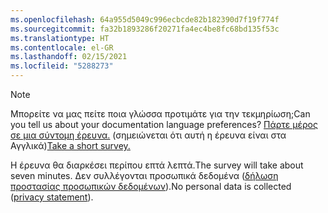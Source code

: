 ```yaml
---
ms.openlocfilehash: 64a955d5049c996ecbcde82b182390d7f19f774f
ms.sourcegitcommit: fa32b1893286f20271fa4ec4be8fc68bd135f53c
ms.translationtype: HT
ms.contentlocale: el-GR
ms.lasthandoff: 02/15/2021
ms.locfileid: "5288273"
---
```

> [!NOTE]
><span data-ttu-id="720c7-101">Μπορείτε να μας πείτε ποια γλώσσα προτιμάτε για την τεκμηρίωση;</span><span class="sxs-lookup"><span data-stu-id="720c7-101">Can you tell us about your documentation language preferences?</span></span> <span data-ttu-id="720c7-102">[Πάρτε μέρος σε μια σύντομη έρευνα.](https://aka.ms/BAG_Docs_Language_Survey) (σημειώνεται ότι αυτή η έρευνα είναι στα Αγγλικά)</span><span class="sxs-lookup"><span data-stu-id="720c7-102">[Take a short survey.](https://aka.ms/BAG_Docs_Language_Survey)</span></span>
>
><span data-ttu-id="720c7-103">Η έρευνα θα διαρκέσει περίπου επτά λεπτά.</span><span class="sxs-lookup"><span data-stu-id="720c7-103">The survey will take about seven minutes.</span></span> <span data-ttu-id="720c7-104">Δεν συλλέγονται προσωπικά δεδομένα ([δήλωση προστασίας προσωπικών δεδομένων](https://go.microsoft.com/fwlink/?LinkId=521839)).</span><span class="sxs-lookup"><span data-stu-id="720c7-104">No personal data is collected ([privacy statement](https://go.microsoft.com/fwlink/?LinkId=521839)).</span></span>
